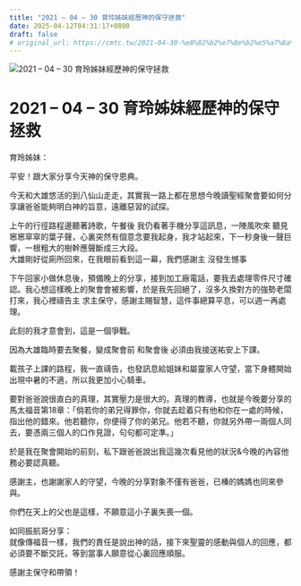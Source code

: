 ```yaml
---
title: "2021 – 04 – 30 育玲姊妹經歷神的保守拯救"
date: 2025-04-12T04:31:17+0800
draft: false
# original_url: https://cmtc.tw/2021-04-30-%e8%82%b2%e7%8e%b2%e5%a7%8a%e5%a6%b9%e7%b6%93%e6%ad%b7%e7%a5%9e%e7%9a%84%e4%bf%9d%e5%ae%88%e6%8b%af%e6%95%91
---
```


![2021 – 04 – 30 育玲姊妹經歷神的保守拯救](/images/ORLAHuNPn96K7iC.jpg "2021 – 04 – 30 育玲姊妹經歷神的保守拯救")

# 2021 – 04 – 30 育玲姊妹經歷神的保守拯救

育玲姊妹：

平安！跟大家分享今天神的保守恩典。

今天和大雄悠活的到八仙山走走，其實我一路上都在思想今晚讀聖經聚會要如何分享讓爸爸能夠明白神的旨意，遠離惡習的試探。

上午的行徑路程邊聽著詩歌，午餐後 我仍看著手機分享這訊息，一陣風吹來 聽見窸窸窣窣的葉子聲，心裏突然有個意念要我起身，我才站起來，下一秒身後一聲巨響，一根粗大的樹幹應聲斷成三大段。  
大雄剛好從廁所回來，在我眼前看到這一幕，我們感謝主 沒發生憾事

下午回家小做休息後，預備晚上的分享，接到加工廠電話，要我去處理零件尺寸確認。我心想這樣晚上的聚會會被影響，於是我先回絕了，沒多久換對方的強勢老闆打來，我心裡禱告主 求主保守，感謝主賜智慧，這件事總算平息，可以週一再處理。

此刻的我才意會到，這是一個爭戰。

因為大雄臨時要去聚餐，變成聚會前 和聚會後 必須由我接送祐安上下課。

載孩子上課的路程，我一直禱告，也發訊息給姐妹和屬靈家人守望，當下身體開始出現中暑的不適，所以我更加小心騎車。

要對爸爸說很直白的真理，其實壓力是很大的。真理的教導，也就是今晚要分享的馬太福音第18章：「倘若你的弟兄得罪你，你就去趁着只有他和你在一處的時候，指出他的錯來。他若聽你，你便得了你的弟兄。他若不聽，你就另外帶一兩個人同去，要憑兩三個人的口作見證，句句都可定準。」

於是我在聚會開始的前刻，私下跟爸爸說出我這幾次看見他的狀況&今晚的內容他務必要認真聽。

感謝主，也謝謝家人的守望，今晚的分享對象不僅有爸爸，已榛的媽媽也同來參與。

你們在天上的父也是這樣，不願意這小子裏失喪一個。

如同振航哥分享：  
就像傳福音一樣，我們的責任是說出神的話，接下來聖靈的感動與個人的回應，都必須要不斷交託，等到當事人願意從心裏回應順服。

感謝主保守和帶領！
